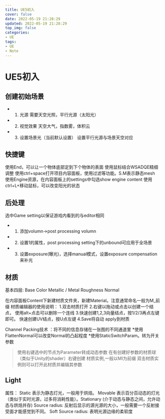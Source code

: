 ```yaml
---
title: UE5初入
cover: false
date: 2022-05-19 21:28:29
updated: 2022-05-19 21:28:29
top_img: false
categories:
- UE
tags: 
- UE
- Note
---
```

# UE5初入

## 创建初始场景
* 1. 光源
    需要天空光照，平行光源（太阳光）

* 2. 视觉效果
    天空大气，指数雾，体积云

* 3. 设置场景光（当前默认设置）
    设置平行光源与场景天空对应

## 快捷键
使用End，可以让一个物体底部定到下个物体的表面
使用鼠标结合WSADQE精细调整
使用ctrl+space打开项目内容面板，使用过滤等功能。S.M表示静态mesh
使用Engine资源，在内容面板上的settings中勾选show engine content
使用ctrl+L+移动鼠标，可以改变阳光的状态

## 后处理
选中Game setting以保证游戏内看到的与editor相同
* 1. 添加volumn->post processing volumn
* 2. 设置1的属性，post processing setting下的unbound可应用于全场景
* 3. 设置exposure(曝光)，选择manual模式，设置exposure compensation来补光

## 材质
基本四层:
Base Color
Metallic / Metal
Roughness
Normal

在内容面板Content下新建材质文件夹，新建Material。注意通常命名一般为M_前缀
材质编辑器的使用说明：
1.双击材质打开
2.右键以拖动或点击以创建一个结点， 使用alt+点击可以删除一个连线
3.快速创建1,2,3向量结点，按1/2/3再点左键即可。 快速创建UV结点，按U点左键
4.Save将自动 apply到材质 

Channel Packing技术 ：将不同的信息存储在一张图的不同通道里
*使用FlattenNormal可以改变Normal的凸起程度
*使用StaticSwitchParam。转为开关参数
> 使用右键选中的节点为Parameter转成动态参数
> 在有创建好参数的材质球（类似于Unity的shader）右键创建 材质实例,一般以MI为前缀
> 双击材质实例则可以打开此材质并编辑其参数

## Light
属性： Static 表示为静态灯光，一般用于烘焙。 Movable 表示百分百动态的灯光（类似于实时光源，过多将消耗性能）。Stationary (介于动态与静态之间，允许动态与烘焙并存)
Source radius: 反射后显示的源光源的大小，一般需要一个反射接受面才能感觉到不同。 Soft Source radius: 表明光源边缘的柔软度